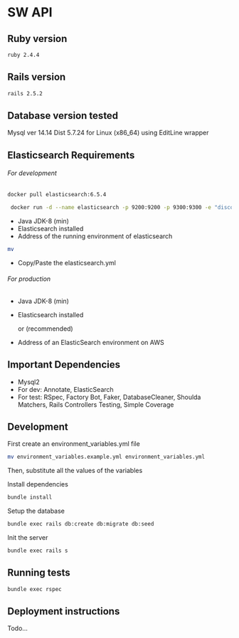 SW API
========

Ruby version
-----

```bash
ruby 2.4.4
```

Rails version
-----

```bash
rails 2.5.2
```

Database version tested
-------
Mysql ver 14.14 Dist 5.7.24 for Linux (x86_64) using EditLine wrapper

Elasticsearch Requirements
------

###### For development
```bash
docker pull elasticsearch:6.5.4
```

```bash
 docker run -d --name elasticsearch -p 9200:9200 -p 9300:9300 -e "discovery.type=single-node" elasticsearch:6.5.4
```

* Java JDK-8 (min)
* Elasticsearch installed
* Address of the running environment of elasticsearch
``` bash
mv 
```
* Copy/Paste the elasticsearch.yml

###### For production
* Java JDK-8 (min)
* Elasticsearch installed

    or (recommended)
    
* Address of an ElasticSearch environment on AWS

Important Dependencies
-------
* Mysql2
* For dev: Annotate, ElasticSearch
* For test: RSpec, Factory Bot, Faker, DatabaseCleaner, 
Shoulda Matchers, Rails Controllers Testing, Simple Coverage

Development
-------
First create an environment_variables.yml file

```bash
mv environment_variables.example.yml environment_variables.yml
```
Then, substitute all the values of the variables

Install dependencies
```bash
bundle install
```

Setup the database
```bash
bundle exec rails db:create db:migrate db:seed
```

Init the server
```bash
bundle exec rails s
```

Running tests
-------

```bash
bundle exec rspec
```

Deployment instructions
-------
Todo...
